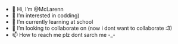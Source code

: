 - 👋 Hi, I’m @McLarenn
- 👀 I’m interested in codding)
- 🌱 I’m currently learning at school
- 💞️ I’m looking to collaborate on (now i dont want to collaborate :3)
- 📫 How to reach me plz dont sarch me -_-

<!---
McLarenn/McLarenn is a ✨ special ✨ repository because its `README.md` (this file) appears on your GitHub profile.
You can click the Preview link to take a look at your changes.
--->
